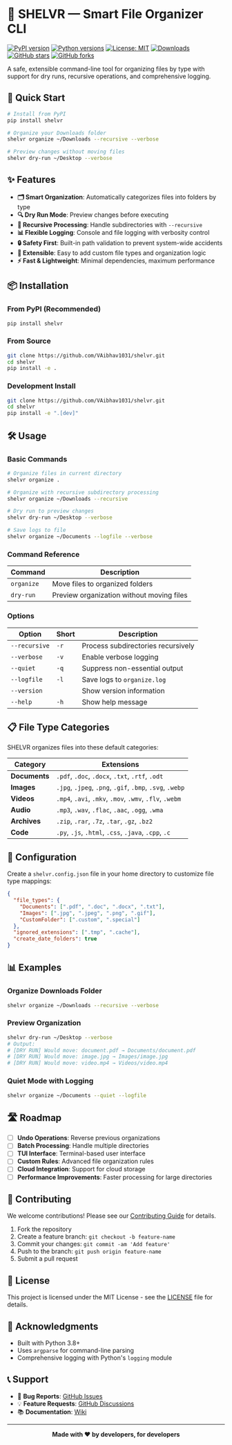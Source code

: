 # 🌳 SHELVR — Smart File Organizer CLI

[![PyPI version](https://img.shields.io/pypi/v/shelvr.svg)](https://pypi.org/project/shelvr/)
[![Python versions](https://img.shields.io/pypi/pyversions/shelvr.svg)](https://pypi.org/project/shelvr/)
[![License: MIT](https://img.shields.io/badge/License-MIT-yellow.svg)](https://opensource.org/licenses/MIT)
[![Downloads](https://img.shields.io/pypi/dm/shelvr.svg)](https://pypi.org/project/shelvr/)
[![GitHub stars](https://img.shields.io/github/stars/VAibhav1031/shelvr.svg)](https://github.com/VAibhav1031/shelvr/stargazers)
[![GitHub forks](https://img.shields.io/github/forks/VAibhav1031/shelvr.svg)](https://github.com/VAibhav1031/shelvr/network)

A safe, extensible command-line tool for organizing files by type with support for dry runs, recursive operations, and comprehensive logging.

## 🚀 Quick Start

```bash
# Install from PyPI
pip install shelvr

# Organize your Downloads folder
shelvr organize ~/Downloads --recursive --verbose

# Preview changes without moving files
shelvr dry-run ~/Desktop --verbose
```

## ✨ Features

- **🗂️ Smart Organization**: Automatically categorizes files into folders by type
- **🔍 Dry Run Mode**: Preview changes before executing
- **📁 Recursive Processing**: Handle subdirectories with `--recursive`
- **📊 Flexible Logging**: Console and file logging with verbosity control
- **🔒 Safety First**: Built-in path validation to prevent system-wide accidents
- **🔧 Extensible**: Easy to add custom file types and organization logic
- **⚡ Fast & Lightweight**: Minimal dependencies, maximum performance

## 📦 Installation

### From PyPI (Recommended)
```bash
pip install shelvr
```

### From Source
```bash
git clone https://github.com/VAibhav1031/shelvr.git
cd shelvr
pip install -e .
```

### Development Install
```bash
git clone https://github.com/VAibhav1031/shelvr.git
cd shelvr
pip install -e ".[dev]"
```

## 🛠️ Usage

### Basic Commands

```bash
# Organize files in current directory
shelvr organize .

# Organize with recursive subdirectory processing
shelvr organize ~/Downloads --recursive

# Dry run to preview changes
shelvr dry-run ~/Desktop --verbose

# Save logs to file
shelvr organize ~/Documents --logfile --verbose
```

### Command Reference

| Command | Description |
|---------|-------------|
| `organize` | Move files to organized folders |
| `dry-run` | Preview organization without moving files |

### Options

| Option | Short | Description |
|--------|-------|-------------|
| `--recursive` | `-r` | Process subdirectories recursively |
| `--verbose` | `-v` | Enable verbose logging |
| `--quiet` | `-q` | Suppress non-essential output |
| `--logfile` | `-l` | Save logs to `organize.log` |
| `--version` | | Show version information |
| `--help` | `-h` | Show help message |

## 📋 File Type Categories

SHELVR organizes files into these default categories:

| Category | Extensions |
|----------|------------|
| **Documents** | `.pdf`, `.doc`, `.docx`, `.txt`, `.rtf`, `.odt` |
| **Images** | `.jpg`, `.jpeg`, `.png`, `.gif`, `.bmp`, `.svg`, `.webp` |
| **Videos** | `.mp4`, `.avi`, `.mkv`, `.mov`, `.wmv`, `.flv`, `.webm` |
| **Audio** | `.mp3`, `.wav`, `.flac`, `.aac`, `.ogg`, `.wma` |
| **Archives** | `.zip`, `.rar`, `.7z`, `.tar`, `.gz`, `.bz2` |
| **Code** | `.py`, `.js`, `.html`, `.css`, `.java`, `.cpp`, `.c` |

## 🔧 Configuration

Create a `shelvr.config.json` file in your home directory to customize file type mappings:

```json
{
  "file_types": {
    "Documents": [".pdf", ".doc", ".docx", ".txt"],
    "Images": [".jpg", ".jpeg", ".png", ".gif"],
    "CustomFolder": [".custom", ".special"]
  },
  "ignored_extensions": [".tmp", ".cache"],
  "create_date_folders": true
}
```

## 📊 Examples

### Organize Downloads Folder
```bash
shelvr organize ~/Downloads --recursive --verbose
```

### Preview Organization
```bash
shelvr dry-run ~/Desktop --verbose
# Output:
# [DRY RUN] Would move: document.pdf → Documents/document.pdf
# [DRY RUN] Would move: image.jpg → Images/image.jpg
# [DRY RUN] Would move: video.mp4 → Videos/video.mp4
```

### Quiet Mode with Logging
```bash
shelvr organize ~/Documents --quiet --logfile
```

## 🛣️ Roadmap

- [ ] **Undo Operations**: Reverse previous organizations
- [ ] **Batch Processing**: Handle multiple directories
- [ ] **TUI Interface**: Terminal-based user interface
- [ ] **Custom Rules**: Advanced file organization rules
- [ ] **Cloud Integration**: Support for cloud storage
- [ ] **Performance Improvements**: Faster processing for large directories

## 🤝 Contributing

We welcome contributions! Please see our [Contributing Guide](CONTRIBUTING.md) for details.

1. Fork the repository
2. Create a feature branch: `git checkout -b feature-name`
3. Commit your changes: `git commit -am 'Add feature'`
4. Push to the branch: `git push origin feature-name`
5. Submit a pull request

## 📝 License

This project is licensed under the MIT License - see the [LICENSE](LICENSE) file for details.

## 🙏 Acknowledgments

- Built with Python 3.8+
- Uses `argparse` for command-line parsing
- Comprehensive logging with Python's `logging` module

## 📞 Support

- 🐛 **Bug Reports**: [GitHub Issues](https://github.com/VAibhav1031/shelvr/issues)
- 💡 **Feature Requests**: [GitHub Discussions](https://github.com/VAibhav1031/shelvr/discussions)
- 📚 **Documentation**: [Wiki](https://github.com/VAibhav1031/shelvr/wiki)

---

<div align="center">
  <strong>Made with ❤️ by developers, for developers</strong>
</div>

